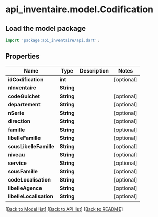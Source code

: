 # api_inventaire.model.Codification

## Load the model package
```dart
import 'package:api_inventaire/api.dart';
```

## Properties
Name | Type | Description | Notes
------------ | ------------- | ------------- | -------------
**idCodification** | **int** |  | [optional] 
**nInventaire** | **String** |  | 
**codeGuichet** | **String** |  | [optional] 
**departement** | **String** |  | [optional] 
**nSerie** | **String** |  | [optional] 
**direction** | **String** |  | [optional] 
**famille** | **String** |  | [optional] 
**libelleFamille** | **String** |  | [optional] 
**sousLibelleFamille** | **String** |  | [optional] 
**niveau** | **String** |  | [optional] 
**service** | **String** |  | [optional] 
**sousFamille** | **String** |  | [optional] 
**codeLocalisation** | **String** |  | [optional] 
**libelleAgence** | **String** |  | [optional] 
**libelleLocalisation** | **String** |  | [optional] 

[[Back to Model list]](../README.md#documentation-for-models) [[Back to API list]](../README.md#documentation-for-api-endpoints) [[Back to README]](../README.md)


